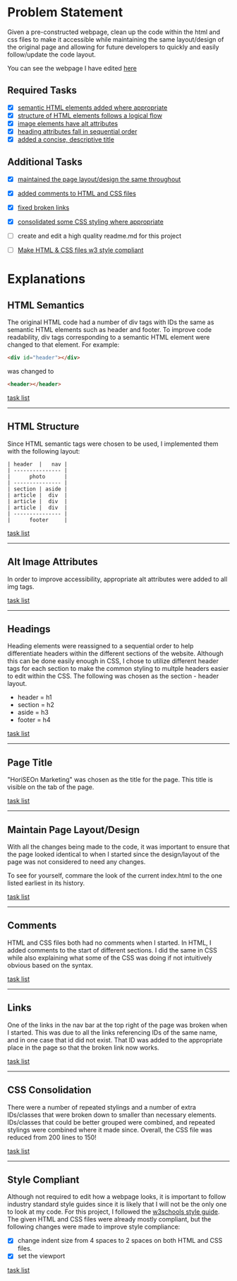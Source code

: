 # Problem Statement
Given a pre-constructed webpage, clean up the code within the html and css files to make it accessible while maintaining the same layout/design of the original page and allowing for future developers to quickly and easily follow/update the code layout.

You can see the webpage I have edited [here](https://thadkingcole.github.io/code_refactor)

## Required Tasks
- [x] [semantic HTML elements added where appropriate](#HTML-Semantics)
- [x] [structure of HTML elements follows a logical flow](#HTML-Structure)
- [x] [image elements have alt attributes](#Alt-Image-Attributes)
- [x] [heading attributes fall in sequential order](#Headings)
- [x] [added a concise, descriptive title](#Page-title)

## Additional Tasks
- [x] [maintained the page layout/design the same throughout](#maintain-page-layout/design)
- [x] [added comments to HTML and CSS files](#comments)
- [x] [fixed broken links](#links)
- [x] [consolidated some CSS styling where appropriate](#CSS-consolidation)
- [ ] create and edit a high quality readme.md for this project
- [ ] [Make HTML & CSS files w3 style compliant](#style-compliant)



# Explanations
## HTML Semantics
The original HTML code had a number of div tags with IDs the same as semantic HTML elements such as header and footer. To improve code readability, div tags corresponding to a semantic HTML element were changed to that element. For example:
```html
<div id="header"></div>
```      
was changed to
```html
<header></header>
```
[task list](#required-tasks)

---

## HTML Structure
Since HTML semantic tags were chosen to be used, I implemented them with the following layout:
```
| header  |   nav |
| --------------- |
|      photo      |
| --------------- |
| section | aside |
| article |  div  |
| article |  div  |
| article |  div  |
| --------------- |
|      footer     |
```
[task list](#required-tasks)

---

## Alt Image Attributes
In order to improve accessibility, appropriate alt attributes were added to all img tags.

[task list](#required-tasks)

---

## Headings
Heading elements were reassigned to a sequential order to help differentiate headers within the different sections of the website. Although this can be done easily enough in CSS, I chose to utilize different header tags for each section to make the common styling to multple headers easier to edit within the CSS. The following was chosen as the section - header layout.
- header = h1
- section = h2
- aside = h3
- footer = h4

[task list](#required-tasks)

---

## Page Title
"HoriSEOn Marketing" was chosen as the title for the page. This title is visible on the tab of the page.

[task list](#required-tasks)

---

## Maintain Page Layout/Design
With all the changes being made to the code, it was important to ensure that the page looked identical to when I started since the design/layout of the page was not considered to need any changes. 

To see for yourself, commare the look of the current index.html to the one listed earliest in its history.

[task list](#required-tasks)

---

## Comments
HTML and CSS files both had no comments when I started. In HTML, I added comments to the start of different sections. I did the same in CSS while also explaining what some of the CSS was doing if not intuitively obvious based on the syntax.

[task list](#required-tasks)

---

## Links
One of the links in the nav bar at the top right of the page was broken when I started. This was due to all the links referencing  IDs of the same name, and in one case that id did not exist. That ID was added to the appropriate place in the page so that the broken link now works.

[task list](#required-tasks)

---

## CSS Consolidation
There were a number of repeated stylings and a number of extra IDs/classes that were broken down to smaller than necessary elements. IDs/classes that could be better grouped were combined, and repeated stylings were combined where it made since. Overall, the CSS file was reduced from 200 lines to 150!

[task list](#required-tasks)

---

## Style Compliant
Although not required to edit how a webpage looks, it is important to follow industry standard style guides since it is likely that I will not be the only one to look at my code. For this project, I followed the [w3schools style guide](#https://www.w3schools.com/html/html5_syntax.asp). The given HTML and CSS files were already mostly compliant, but the following changes were made to improve style compliance:
- [x] change indent size from 4 spaces to 2 spaces on both HTML and CSS files.
- [x] set the viewport 

[task list](#required-tasks)
